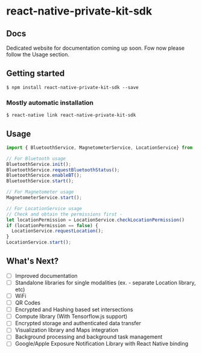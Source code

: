 # react-native-private-kit-sdk

## Docs
Dedicated website for documentation coming up soon. Fow now please follow the Usage section.

## Getting started

`$ npm install react-native-private-kit-sdk --save`

### Mostly automatic installation

`$ react-native link react-native-private-kit-sdk`

## Usage
```javascript
import { BluetoothService, MagnetometerService, LocationService} from 'react-native-private-kit-sdk';

// For Bluetooth usage
BluetoothService.init();
BluetoothService.requestBluetoothStatus();
BluetoothService.enableBT();
BluetoothService.start();

// For Magnetometer usage
MagnetometerService.start();

// For LocationService usage
// Check and obtain the permissions first -
let locationPermission = LocationService.checkLocationPermission()
if (locationPermission == false) {
  LocationService.requestLocation();
}
LocationService.start();
```

## What's Next?
- [ ] Improved documentation
- [ ] Standalone libraries for single modalities (ex. - separate Location library, etc)
- [ ] WiFi
- [ ] QR Codes
- [ ] Encrypted and Hashing based set intersections
- [ ] Compute library (With Tensorflow.js support)
- [ ] Encrypted storage and authenticated data transfer
- [ ] Visualization library and Maps integration
- [ ] Background processing and background task management
- [ ] Google/Apple Exposure Notification Library with React Native binding
